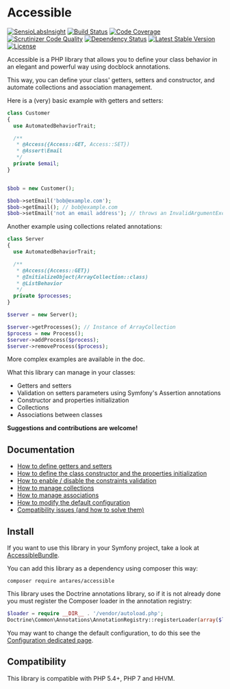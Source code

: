 # Accessible

[![SensioLabsInsight](https://insight.sensiolabs.com/projects/d0791b98-cd96-453a-bf89-39ddcc672c98/mini.png)](https://insight.sensiolabs.com/projects/d0791b98-cd96-453a-bf89-39ddcc672c98)
[![Build Status](https://travis-ci.org/antares993/Accessible.svg?branch=master)](https://travis-ci.org/antarestupin/Accessible)
[![Code Coverage](https://scrutinizer-ci.com/g/antares993/Accessible/badges/coverage.png?b=master)](https://scrutinizer-ci.com/g/antares993/Accessible/?branch=master)
[![Scrutinizer Code Quality](https://scrutinizer-ci.com/g/antares993/Accessible/badges/quality-score.png?b=master)](https://scrutinizer-ci.com/g/antares993/Accessible/?branch=master)
[![Dependency Status](https://www.versioneye.com/user/projects/57228491ba37ce004309ecb3/badge.svg?style=flat)](https://www.versioneye.com/user/projects/57228491ba37ce004309ecb3)
[![Latest Stable Version](https://poser.pugx.org/antares/accessible/v/stable)](https://packagist.org/packages/antares/accessible)
[![License](https://poser.pugx.org/antares/accessible/license)](https://packagist.org/packages/antares/accessible)


Accessible is a PHP library that allows you to define your class behavior in an elegant and powerful way using docblock annotations.

This way, you can define your class' getters, setters and constructor, and automate collections and association management.

Here is a (very) basic example with getters and setters:

```php
class Customer
{
  use AutomatedBehaviorTrait;

  /**
   * @Access({Access::GET, Access::SET})
   * @Assert\Email
   */
  private $email;
}


$bob = new Customer();

$bob->setEmail('bob@example.com');
$bob->getEmail(); // bob@example.com
$bob->setEmail('not an email address'); // throws an InvalidArgumentException
```

Another example using collections related annotations:

```php
class Server
{
  use AutomatedBehaviorTrait;

  /**
   * @Access({Access::GET})
   * @InitializeObject(ArrayCollection::class)
   * @ListBehavior
   */
  private $processes;
}

$server = new Server();

$server->getProcesses(); // Instance of ArrayCollection
$process = new Process();
$server->addProcess($process);
$server->removeProcess($process);
```

More complex examples are available in the doc.

What this library can manage in your classes:

- Getters and setters
- Validation on setters parameters using Symfony's Assertion annotations
- Constructor and properties initialization
- Collections
- Associations between classes

**Suggestions and contributions are welcome!**


## Documentation

- [How to define getters and setters](https://github.com/antares993/Accessible/tree/master/doc/accessible.md)
- [How to define the class constructor and the properties initialization](https://github.com/antares993/Accessible/tree/master/doc/auto-construct.md)
- [How to enable / disable the constraints validation](https://github.com/antares993/Accessible/tree/master/doc/constraints-validation.md)
- [How to manage collections](https://github.com/antares993/Accessible/tree/master/doc/collections.md)
- [How to manage associations](https://github.com/antares993/Accessible/tree/master/doc/associations.md)
- [How to modify the default configuration](https://github.com/antares993/Accessible/tree/master/doc/configuration.md)
- [Compatibility issues (and how to solve them)](https://github.com/antares993/Accessible/tree/master/doc/compatibility.md)

## Install

If you want to use this library in your Symfony project, take a look at [AccessibleBundle](https://github.com/antares993/AccessibleBundle).

You can add this library as a dependency using composer this way:

```
composer require antares/accessible
```

This library uses the Doctrine annotations library, so if it is not already done you must register the Composer loader in the annotation registry:

```php
$loader = require __DIR__ . '/vendor/autoload.php';
Doctrine\Common\Annotations\AnnotationRegistry::registerLoader(array($loader, 'loadClass'));
```

You may want to change the default configuration, to do this see the [Configuration dedicated page](https://github.com/antares993/Accessible/tree/master/doc/configuration.md).

## Compatibility

This library is compatible with PHP 5.4+, PHP 7 and HHVM.
